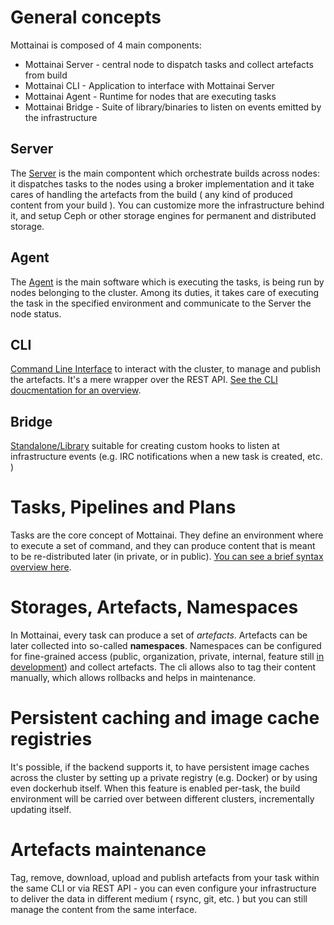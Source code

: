 # General concepts

Mottainai is composed of 4 main components:

- Mottainai Server - central node to dispatch tasks and collect artefacts from build
- Mottainai CLI - Application to interface with Mottainai Server
- Mottainai Agent - Runtime for nodes that are executing tasks
- Mottainai Bridge - Suite of library/binaries to listen on events emitted by the infrastructure

## Server
The [Server](https://github.com/MottainaiCI/mottainai-server) is the main compontent which orchestrate builds across nodes: it dispatches tasks to the nodes using a broker implementation and it take cares of handling the artefacts from the build ( any kind of produced content from your build ). You can customize more the infrastructure behind it,
and setup Ceph or other storage engines for permanent and distributed storage.

## Agent
The [Agent](https://github.com/MottainaiCI/mottainai-agent) is the main software which is executing the tasks, is being run by nodes belonging to the cluster. Among its duties, it takes care of executing the task in the specified environment and communicate to the Server the node status.

## CLI
[Command Line Interface](https://github.com/MottainaiCI/mottainai-cli) to interact with the cluster, to manage and publish the artefacts. It's a mere wrapper over the REST API. [See the CLI doucmentation for an overview](usage/cli.md).

## Bridge
[Standalone/Library](https://github.com/MottainaiCI/mottainai-bridge) suitable for creating custom hooks to listen at infrastructure events (e.g. IRC notifications when a new task is created, etc. )

# Tasks, Pipelines and Plans

Tasks are the core concept of Mottainai. They define an environment where to execute a set of command, and they can produce content that is meant to be re-distributed later (in private, or in public). [You can see a brief syntax overview here](usage/tasksandpipelines.md).


# Storages, Artefacts, Namespaces

In Mottainai, every task can produce a set of *artefacts*.
Artefacts can be later collected into so-called **namespaces**. Namespaces can be configured for fine-grained access (public, organization, private, internal, feature still [in development](https://github.com/MottainaiCI/mottainai-server/issues/12)) and collect artefacts. The cli allows also to tag their content manually, which allows rollbacks and helps in maintenance.


# Persistent caching and image cache registries

It's possible, if the backend supports it, to have persistent image caches across the cluster by setting up a private registry (e.g. Docker) or by using even dockerhub itself. When this feature is enabled per-task, the build environment will be carried over between different clusters, incrementally updating itself.

# Artefacts maintenance

Tag, remove, download, upload and publish artefacts from your task within the same CLI or via REST API - you can even configure your infrastructure to deliver the data in different medium ( rsync, git, etc. ) but you can still manage the content from the same interface.
